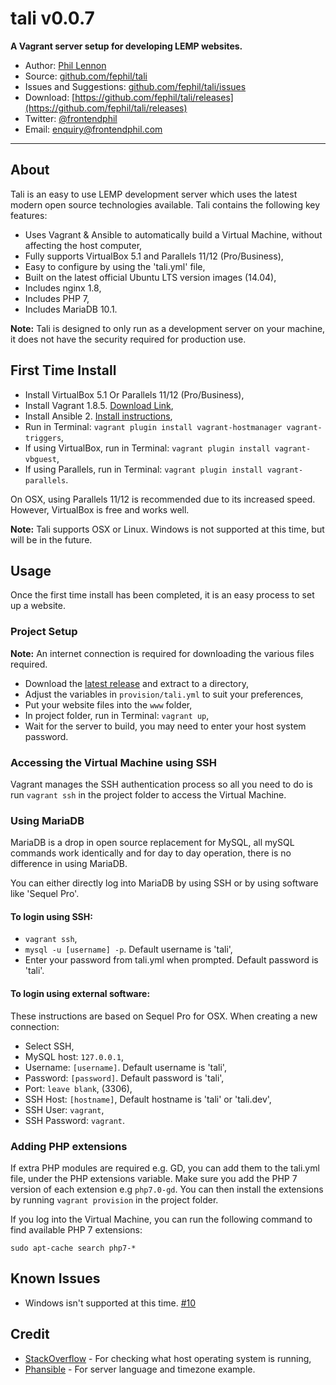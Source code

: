 # tali v0.0.7

**A Vagrant server setup for developing LEMP websites.**

* Author: [Phil Lennon](http://frontendphil.com)
* Source: [github.com/fephil/tali](http://github.com/fephil/tali)
* Issues and Suggestions: [github.com/fephil/tali/issues](http://github.com/fephil/tali/issues)
* Download: [https://github.com/fephil/tali/releases](https://github.com/fephil/tali/releases)
* Twitter: [@frontendphil](http://twitter.com/frontendphil)
* Email: [enquiry@frontendphil.com](mailto:enquiry@frontendphil.com)

***

## About

Tali is an easy to use LEMP development server which uses the latest modern open source technologies available. Tali contains the following key features:

* Uses Vagrant & Ansible to automatically build a Virtual Machine, without affecting the host computer,
* Fully supports VirtualBox 5.1 and Parallels 11/12 (Pro/Business),
* Easy to configure by using the 'tali.yml' file,
* Built on the latest official Ubuntu LTS version images (14.04),
* Includes nginx 1.8,
* Includes PHP 7,
* Includes MariaDB 10.1.

**Note:** Tali is designed to only run as a development server on your machine, it does not have the security required for production use.

## First Time Install

* Install VirtualBox 5.1 Or Parallels 11/12 (Pro/Business),
* Install Vagrant 1.8.5. [Download Link](https://www.vagrantup.com/downloads.html),
* Install Ansible 2. [Install instructions](http://docs.ansible.com/ansible/intro_installation.html#installing-the-control-machine),
* Run in Terminal: `vagrant plugin install vagrant-hostmanager vagrant-triggers`,
* If using VirtualBox, run in Terminal: `vagrant plugin install vagrant-vbguest`,
* If using Parallels, run in Terminal: `vagrant plugin install vagrant-parallels`.

On OSX, using Parallels 11/12 is recommended due to its increased speed. However, VirtualBox is free and works well.

**Note:** Tali supports OSX or Linux. Windows is not supported at this time, but will be in the future.

## Usage

Once the first time install has been completed, it is an easy process to set up a website.

### Project Setup

**Note:** An internet connection is required for downloading the various files required.

* Download the [latest release](https://github.com/fephil/tali/releases) and extract to a directory,
* Adjust the variables in `provision/tali.yml` to suit your preferences,
* Put your website files into the `www` folder,
* In project folder, run in Terminal: `vagrant up`,
* Wait for the server to build, you may need to enter your host system password.

### Accessing the Virtual Machine using SSH

Vagrant manages the SSH authentication process so all you need to do is run `vagrant ssh` in the project folder to access the Virtual Machine.

### Using MariaDB

MariaDB is a drop in open source replacement for MySQL, all mySQL commands work identically and for day to day operation, there is no difference in using MariaDB.

You can either directly log into MariaDB by using SSH or by using software like 'Sequel Pro'.

#### To login using SSH:

* `vagrant ssh`,
* `mysql -u [username] -p`. Default username is 'tali',
* Enter your password from tali.yml when prompted. Default password is 'tali'.

#### To login using external software:

These instructions are based on Sequel Pro for OSX. When creating a new connection:

* Select SSH,
* MySQL host: `127.0.0.1`,
* Username: `[username]`. Default username is 'tali',
* Password: `[password]`. Default password is 'tali',
* Port: `leave blank`, (3306),
* SSH Host: `[hostname]`, Default hostname is 'tali' or 'tali.dev',
* SSH User: `vagrant`,
* SSH Password: `vagrant`.

### Adding PHP extensions

If extra PHP modules are required e.g. GD, you can add them to the tali.yml file, under the PHP extensions variable. Make sure you add the PHP 7 version of each extension e.g `php7.0-gd`. You can then install the extensions by running `vagrant provision` in the project folder.

If you log into the Virtual Machine, you can run the following command to find available PHP 7 extensions:

`sudo apt-cache search php7-*`

## Known Issues

* Windows isn't supported at this time. [#10](https://github.com/fephil/tali/issues/10)

## Credit

* [StackOverflow](https://stackoverflow.com/questions/2108727/which-in-ruby-checking-if-program-exists-in-path-from-ruby) - For checking what host operating system is running,
* [Phansible](http://phansible.com) - For server language and timezone example.
